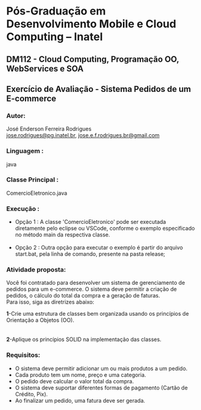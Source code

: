 # Pós-Graduação em Desenvolvimento Mobile e Cloud Computing – Inatel
## DM112 - Cloud Computing, Programação OO, WebServices e SOA

## Exercício de Avaliação - Sistema Pedidos de um E-commerce
### Autor: 
José Enderson Ferreira Rodrigues   
jose.rodrigues@pg.inatel.br, jose.e.f.rodrigues.br@gmail.com

### Linguagem : 
java

### Classe Principal : 
ComercioEletronico.java

### Execução :
* Opção 1 : A classe 'ComercioEletronico' pode ser executada diretamente pelo eclipse ou VSCode, conforme o exemplo especificado no método main da respectiva classe.<br/><br/>
* Opção 2 : Outra opção para executar o exemplo é partir do arquivo start.bat, pela linha de comando, presente na pasta release;

### Atividade proposta: 
Você foi contratado para desenvolver um sistema de gerenciamento de pedidos para um e-commerce. O sistema deve permitir a criação de pedidos, o cálculo do total da compra e a geração de faturas.  
Para isso, siga as diretrizes abaixo:

<strong>1</strong>-Crie uma estrutura de classes bem organizada usando os princípios de Orientação a Objetos (OO).<br/><br/>  
<strong>2</strong>-Aplique os princípios SOLID na implementação das classes.  

### Requisitos:
* O sistema deve permitir adicionar um ou mais produtos a um pedido.
* Cada produto tem um nome, preço e uma categoria.
* O pedido deve calcular o valor total da compra.
* O sistema deve suportar diferentes formas de pagamento (Cartão de Crédito, Pix).
* Ao finalizar um pedido, uma fatura deve ser gerada.



